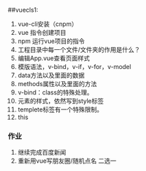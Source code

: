##vuecls1:
1. vue-cli安装（cnpm）
2. vue 指令创建项目
3. npm 运行vue项目的指令
4. 工程目录中每一个文件/文件夹的作用是什么？
5. 编辑App.vue查看页面样式
6. 模版语法，v-bind，v-if，v-for，v-model
7. data方法以及里面的数据
8. methods属性以及里面的方法
9. v-bind：class的特殊处理。
10. 元素的样式，依然写到style标签
11. templete标签有一个特殊限制。
12. this
### 作业
1. 继续完成百度新闻
2. 重新用vue写朋友圈/随机点名 二选一